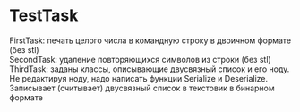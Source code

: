 # TestTask
FirstTask: печать целого числа в командную строку в двоичном формате (без stl)  
SecondTask: удаление повторяющихся символов из строки (без stl)  
ThirdTask: заданы классы, описывающие двусвязный список и его ноду. Не редактируя ноду, надо написать функции Serialize и Deserialize. Записывает (считывает) двусвязный список в текстовик в бинарном формате
